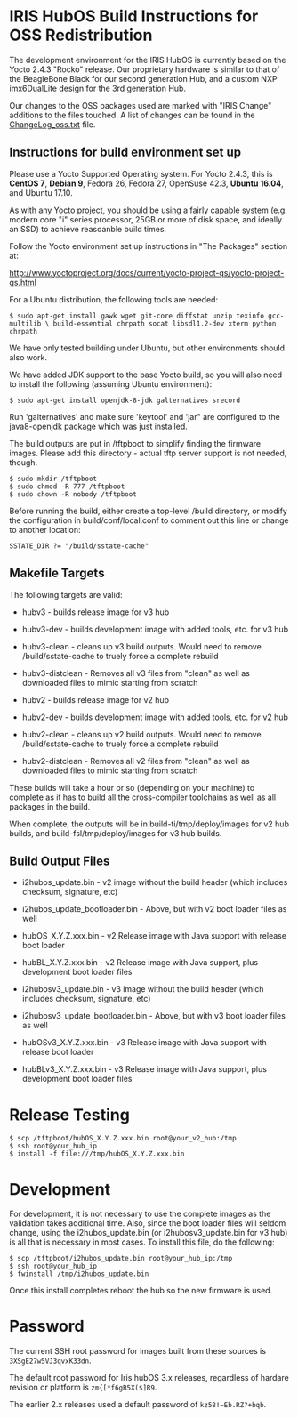 # IRIS HubOS Build Instructions for OSS Redistribution

The development environment for the IRIS HubOS is currently based on the
Yocto 2.4.3 "Rocko" release.  Our proprietary hardware is similar to that
of the BeagleBone Black for our second generation Hub, and a custom
NXP imx6DualLite design for the 3rd generation Hub.

Our changes to the OSS packages used are marked with "IRIS Change" additions
to the files touched.  A list of changes can be found in the [ChangeLog_oss.txt](ChangeLog_oss.txt)
file.



## Instructions for build environment set up

Please use a Yocto Supported Operating system. For Yocto 2.4.3, this is **CentOS 7**, **Debian 9**, Fedora 26, Fedora 27, OpenSuse 42.3, **Ubuntu 16.04**, and Ubuntu 17.10.

As with any Yocto project, you should be using a fairly capable system (e.g. modern core "i" series processor, 25GB or more of disk space, and ideally an SSD) to achieve reasoanble build times.

Follow the Yocto environment set up instructions in "The Packages" section at:

http://www.yoctoproject.org/docs/current/yocto-project-qs/yocto-project-qs.html

For a Ubuntu distribution, the following tools are needed:

`$ sudo apt-get install gawk wget git-core diffstat unzip texinfo gcc-multilib \
build-essential chrpath socat libsdl1.2-dev xterm python chrpath`

We have only tested building under Ubuntu, but other environments should
also work.

We have added JDK support to the base Yocto build, so you will also
need to install the following (assuming Ubuntu environment):

`$ sudo apt-get install openjdk-8-jdk galternatives srecord`

Run 'galternatives' and make sure 'keytool' and 'jar" are configured to the
java8-openjdk package which was just installed.

The build outputs are put in /tftpboot to simplify finding the firmware
images.  Please add this directory - actual tftp server support is not needed,
though.

```
$ sudo mkdir /tftpboot
$ sudo chmod -R 777 /tftpboot
$ sudo chown -R nobody /tftpboot
```

Before running the build, either create a top-level /build directory, or modify
the configuration in build/conf/local.conf to comment out this line or change
to another location:

`SSTATE_DIR ?= "/build/sstate-cache"`



## Makefile Targets

The following targets are valid:

* hubv3           - builds release image for v3 hub
* hubv3-dev       - builds development image with added tools, etc. for v3 hub
* hubv3-clean     - cleans up v3 build outputs. Would need to remove
                  /build/sstate-cache to truely force a complete rebuild
* hubv3-distclean - Removes all v3 files from "clean" as well as downloaded files
                  to mimic starting from scratch

* hubv2           - builds release image for v2 hub
* hubv2-dev       - builds development image with added tools, etc. for v2 hub
* hubv2-clean     - cleans up v2 build outputs. Would need to remove
                  /build/sstate-cache to truely force a complete rebuild
* hubv2-distclean - Removes all v2 files from "clean" as well as downloaded files
                  to mimic starting from scratch


These builds will take a hour or so (depending on your machine) to complete
as it has to build all the cross-compiler toolchains as well as all packages
in the build.

When complete, the outputs will be in build-ti/tmp/deploy/images for v2
hub builds, and build-fsl/tmp/deploy/images for v3 hub builds.



## Build Output Files

* i2hubos_update.bin - v2 image without the build header (which includes
                     checksum, signature, etc)
* i2hubos_update_bootloader.bin - Above, but with v2 boot loader files as well
* hubOS_X.Y.Z.xxx.bin - v2 Release image with Java support with release boot
                      loader
* hubBL_X.Y.Z.xxx.bin - v2 Release image with Java support, plus development
                      boot loader files

* i2hubosv3_update.bin - v3 image without the build header (which includes
                       checksum, signature, etc)
* i2hubosv3_update_bootloader.bin - Above, but with v3 boot loader files as well
* hubOSv3_X.Y.Z.xxx.bin - v3 Release image with Java support with release boot
                        loader
* hubBLv3_X.Y.Z.xxx.bin - v3 Release image with Java support, plus development
                        boot loader files

# Release Testing

```
$ scp /tftpboot/hubOS_X.Y.Z.xxx.bin root@your_v2_hub:/tmp
$ ssh root@your_hub_ip
$ install -f file:///tmp/hubOS_X.Y.Z.xxx.bin
```

# Development

For development, it is not necessary to use the complete images as the
validation takes additional time.  Also, since the boot loader files will
seldom change, using the i2hubos_update.bin (or i2hubosv3_update.bin for v3
hub) is all that is necessary in most cases.   To install this file, do the
following:


```
$ scp /tftpboot/i2hubos_update.bin root@your_hub_ip:/tmp
$ ssh root@your_hub_ip
$ fwinstall /tmp/i2hubos_update.bin
```

Once this install completes reboot the hub so the new firmware is used.

# Password

The current SSH root password for images built from these sources is `3XSgE27w5VJ3qvxK33dn`.

The default root password for Iris hubOS 3.x releases, regardless of hardare revision or platform is `zm{[*f6gB5X($]R9`.

The earlier 2.x releases used a default password of `kz58!~Eb.RZ?+bqb`.
